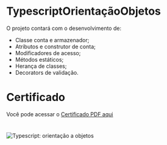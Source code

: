 # TypescriptOrientaçãoObjetos

O projeto contará com o desenvolvimento de:

- Classe conta e armazenador;
- Atributos e construtor de conta;
- Modificadores de acesso;
- Métodos estáticos;
- Herança de classes;
- Decorators de validação.

# Certificado

Você pode acessar o [Certificado PDF aqui](certificado/certificado.pdf)

# 

![Typescript: orientação a objetos](https://imgur.com/9399vxd.png)


